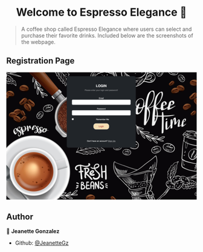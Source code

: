 <h1 align="center">Welcome to Espresso Elegance 👋</h1>

> A coffee shop called Espresso Elegance where users can select and purchase their favorite drinks. Included below are the screenshots of the webpage.

<h2>Registration Page</h2>
<img src="/images/readme_images/login.png">


## Author

👤 **Jeanette Gonzalez**

* Github: [@JeanetteGz](https://github.com/JeanetteGz)
